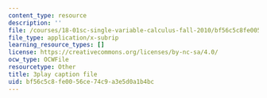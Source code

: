 ```yaml
---
content_type: resource
description: ''
file: /courses/18-01sc-single-variable-calculus-fall-2010/bf56c5c8fe0056ce74c9a3e5d0a1b4bc_BSAA0akmPEU.srt
file_type: application/x-subrip
learning_resource_types: []
license: https://creativecommons.org/licenses/by-nc-sa/4.0/
ocw_type: OCWFile
resourcetype: Other
title: 3play caption file
uid: bf56c5c8-fe00-56ce-74c9-a3e5d0a1b4bc
---
```

